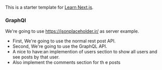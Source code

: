 This is a starter template for [Learn Next.js](https://nextjs.org/learn).


### GraphQl 
We're going to use https://jsonplaceholder.ir/ as server example.

  - First, We're going to use the normal rest post API.
  - Second, We're going to use the GraphQL API.
  - A nice to have:an implemention of users section to show all users and see posts by that user.
  - Also implement the comments section for th e posts
  

